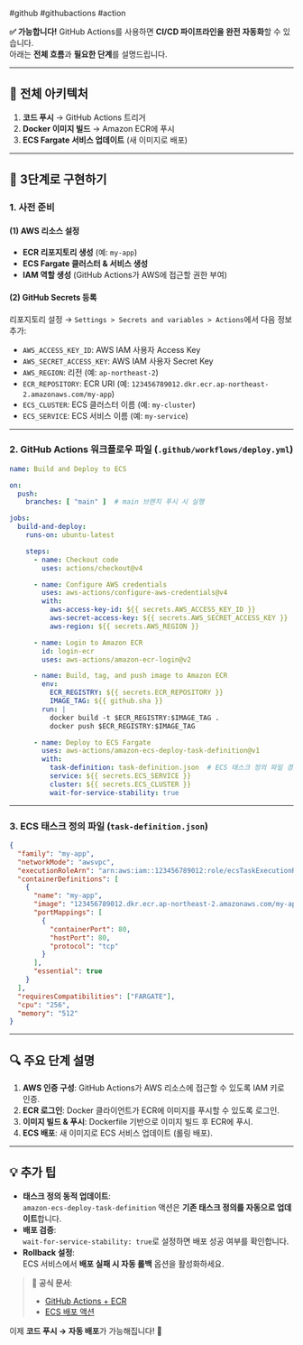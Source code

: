 #github #githubactions #action

**✅ 가능합니다!** GitHub Actions를 사용하면 **CI/CD 파이프라인을 완전 자동화**할 수 있습니다.  
아래는 **전체 흐름**과 **필요한 단계**를 설명드립니다.  

---

## **📌 전체 아키텍처**  
1. **코드 푸시** → GitHub Actions 트리거  
2. **Docker 이미지 빌드** → Amazon ECR에 푸시  
3. **ECS Fargate 서비스 업데이트** (새 이미지로 배포)  

---

## **🚀 3단계로 구현하기**  
### **1. 사전 준비**  
#### **(1) AWS 리소스 설정**  
- **ECR 리포지토리 생성** (예: `my-app`)  
- **ECS Fargate 클러스터 & 서비스 생성**  
- **IAM 역할 생성** (GitHub Actions가 AWS에 접근할 권한 부여)  

#### **(2) GitHub Secrets 등록**  
리포지토리 설정 → `Settings > Secrets and variables > Actions`에서 다음 정보 추가:  
- `AWS_ACCESS_KEY_ID`: AWS IAM 사용자 Access Key  
- `AWS_SECRET_ACCESS_KEY`: AWS IAM 사용자 Secret Key  
- `AWS_REGION`: 리전 (예: `ap-northeast-2`)  
- `ECR_REPOSITORY`: ECR URI (예: `123456789012.dkr.ecr.ap-northeast-2.amazonaws.com/my-app`)  
- `ECS_CLUSTER`: ECS 클러스터 이름 (예: `my-cluster`)  
- `ECS_SERVICE`: ECS 서비스 이름 (예: `my-service`)  

---

### **2. GitHub Actions 워크플로우 파일 (`.github/workflows/deploy.yml`)**  
```yaml
name: Build and Deploy to ECS

on:
  push:
    branches: [ "main" ]  # main 브랜치 푸시 시 실행

jobs:
  build-and-deploy:
    runs-on: ubuntu-latest

    steps:
      - name: Checkout code
        uses: actions/checkout@v4

      - name: Configure AWS credentials
        uses: aws-actions/configure-aws-credentials@v4
        with:
          aws-access-key-id: ${{ secrets.AWS_ACCESS_KEY_ID }}
          aws-secret-access-key: ${{ secrets.AWS_SECRET_ACCESS_KEY }}
          aws-region: ${{ secrets.AWS_REGION }}

      - name: Login to Amazon ECR
        id: login-ecr
        uses: aws-actions/amazon-ecr-login@v2

      - name: Build, tag, and push image to Amazon ECR
        env:
          ECR_REGISTRY: ${{ secrets.ECR_REPOSITORY }}
          IMAGE_TAG: ${{ github.sha }}
        run: |
          docker build -t $ECR_REGISTRY:$IMAGE_TAG .
          docker push $ECR_REGISTRY:$IMAGE_TAG

      - name: Deploy to ECS Fargate
        uses: aws-actions/amazon-ecs-deploy-task-definition@v1
        with:
          task-definition: task-definition.json  # ECS 태스크 정의 파일 경로
          service: ${{ secrets.ECS_SERVICE }}
          cluster: ${{ secrets.ECS_CLUSTER }}
          wait-for-service-stability: true
```

---

### **3. ECS 태스크 정의 파일 (`task-definition.json`)**  
```json
{
  "family": "my-app",
  "networkMode": "awsvpc",
  "executionRoleArn": "arn:aws:iam::123456789012:role/ecsTaskExecutionRole",
  "containerDefinitions": [
    {
      "name": "my-app",
      "image": "123456789012.dkr.ecr.ap-northeast-2.amazonaws.com/my-app:latest",
      "portMappings": [
        {
          "containerPort": 80,
          "hostPort": 80,
          "protocol": "tcp"
        }
      ],
      "essential": true
    }
  ],
  "requiresCompatibilities": ["FARGATE"],
  "cpu": "256",
  "memory": "512"
}
```

---

## **🔍 주요 단계 설명**  
1. **AWS 인증 구성**: GitHub Actions가 AWS 리소스에 접근할 수 있도록 IAM 키로 인증.  
2. **ECR 로그인**: Docker 클라이언트가 ECR에 이미지를 푸시할 수 있도록 로그인.  
3. **이미지 빌드 & 푸시**: Dockerfile 기반으로 이미지 빌드 후 ECR에 푸시.  
4. **ECS 배포**: 새 이미지로 ECS 서비스 업데이트 (롤링 배포).  

---

## **💡 추가 팁**  
- **태스크 정의 동적 업데이트**:  
  `amazon-ecs-deploy-task-definition` 액션은 **기존 태스크 정의를 자동으로 업데이트**합니다.  
- **배포 검증**:  
  `wait-for-service-stability: true`로 설정하면 배포 성공 여부를 확인합니다.  
- **Rollback 설정**:  
  ECS 서비스에서 **배포 실패 시 자동 롤백** 옵션을 활성화하세요.  

> **📜 공식 문서**:  
> - [GitHub Actions + ECR](https://docs.github.com/en/actions/deployment/deploying-to-your-cloud-provider/deploying-to-amazon-elastic-container-service)  
> - [ECS 배포 액션](https://github.com/aws-actions/amazon-ecs-deploy-task-definition)  

이제 **코드 푸시 → 자동 배포**가 가능해집니다! 🚀